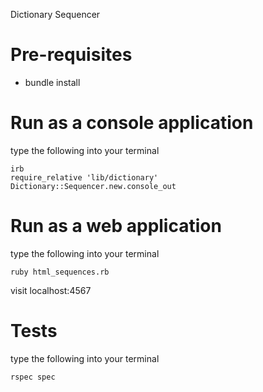 Dictionary Sequencer

Pre-requisites
==============
- bundle install


Run as a console application
==============
type the following into your terminal
```
irb
require_relative 'lib/dictionary'
Dictionary::Sequencer.new.console_out
```

 Run as a web application
==============
type the following into your terminal
```
ruby html_sequences.rb
```

visit localhost:4567

Tests
==============
type the following into your terminal
```
rspec spec
```
